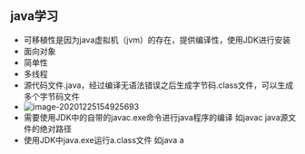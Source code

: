 ## java学习

- 可移植性是因为java虚拟机（jvm）的存在，提供编译性，使用JDK进行安装
- 面向对象
- 简单性
- 多线程
- 源代码文件.java，经过编译无语法错误之后生成字节码.class文件，可以生成多个字节码文件
- ![image-20201225154925693](C:\Users\15975\Desktop\makeDown\image\image-20201225154925693.png)
- 需要使用JDK中的自带的javac.exe命令进行java程序的编译 如javac java源文件的绝对路径
- 使用JDK中java.exe运行a.class文件 如java a



